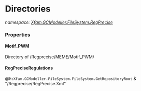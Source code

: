 ﻿# Directories
_namespace: [Xfam.GCModeller.FileSystem.RegPrecise](./index.md)_






### Properties

#### Motif_PWM
Directory of /Regprecise/MEME/Motif_PWM/
#### RegPreciseRegulations
@``M:Xfam.GCModeller.FileSystem.FileSystem.GetRepositoryRoot`` & "/Regprecise/RegPrecise.Xml"
